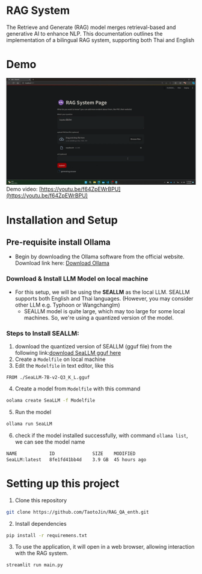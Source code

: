 
# RAG System

The Retrieve and Generate (RAG) model merges retrieval-based and generative AI to enhance NLP. This documentation outlines the implementation of a bilingual RAG system, supporting both Thai and English


# Demo

[![RAG scheenshot](/file/rag_screenshot.png)](https://youtu.be/f64ZpEWrBPU)
Demo video: [https://youtu.be/f64ZpEWrBPU](https://youtu.be/f64ZpEWrBPU)
# Installation and Setup

## Pre-requisite install Ollama
-  Begin by downloading the Ollama software from the official website. Download link here: [Download Ollama](https://ollama.com/download)

### Download & Install LLM Model on local machine
- For this setup, we will be using the **SEALLM** as the local LLM. SEALLM supports both English and Thai languages. (However, you may consider other LLM e.g. Typhoon or Wangchanglm)
	- SEALLM model is quite large, which may too large for some local machines. So, we're using a quantized version of the model. 
### Steps to Install SEALLM:
1. download the quantized version of SEALLM (gguf file) from the following link:[download SeaLLM gguf here](https://huggingface.co/LoneStriker/SeaLLM-7B-v2-GGUF/blob/main/SeaLLM-7B-v2-Q3_K_L.gguf)
2. Create a `Modelfile` on local machine
3. Edit the `Modelfile` in text editor, like this			
```Modelfile
FROM ./SeaLLM-7B-v2-Q3_K_L.gguf
```
4. Create a model from  `Modelfile` with this command	
```bash
oolama create SeaLLM -f Modelfile
```
5. Run the model 
```bash
ollama run SeaLLM
```
6. check if the model installed successfully, with command `ollama list`, we can see the model name
```console
NAME            ID              SIZE    MODIFIED
SeaLLM:latest   8fe1fd41bb4d    3.9 GB  45 hours ago
```


# Setting up this project


1. Clone this repository

```bash
git clone https://github.com/TaotoJin/RAG_QA_enth.git
```

2. Install dependencies
```bash
pip install -r requiremens.txt
```
3. To use the application, it will open in a web browser, allowing interaction with the RAG system.
```bash
streamlit run main.py
```
